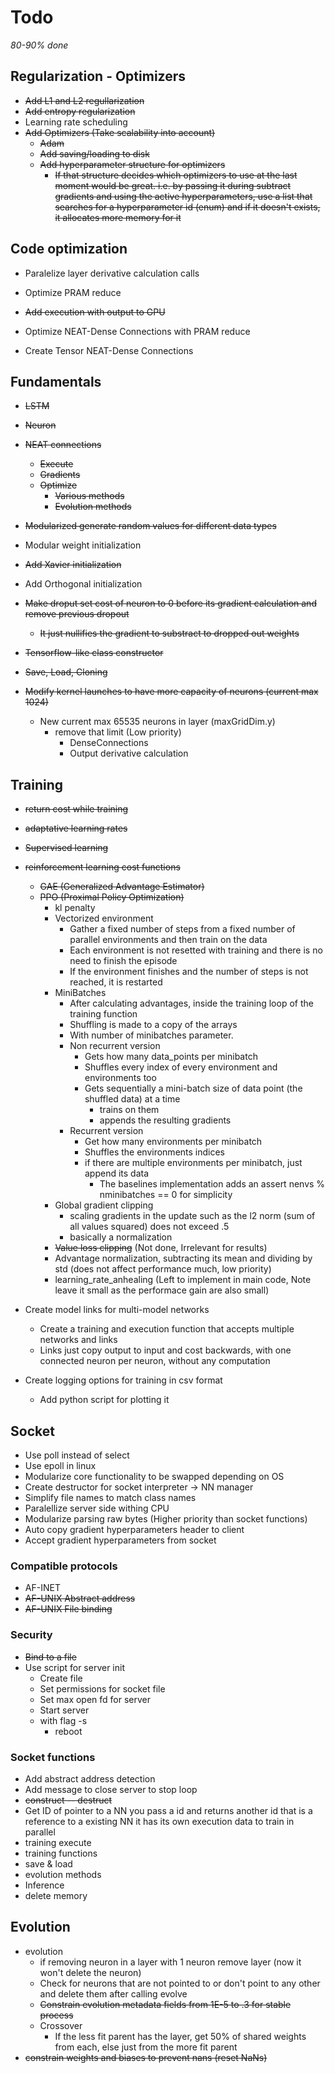 # Todo
*80-90% done*

## Regularization - Optimizers

- ~~Add L1 and L2 regullarization~~
- ~~Add entropy regularization~~
- Learning rate scheduling
- ~~Add Optimizers (Take scalability into account)~~
	- ~~Adam~~
    - ~~Add saving/loading to disk~~
    - ~~Add hyperparameter structure for optimizers~~
        - ~~If that structure decides which optimizers to use at the last moment would be great. i.e. by passing it during subtract gradients and using the active hyperparameters, use a list that searches for a hyperparameter id (enum) and if it doesn't exists, it allocates more memory for it~~

## Code optimization
- Paralelize layer derivative calculation calls

- Optimize PRAM reduce
- ~~Add execution with output to GPU~~
- Optimize NEAT-Dense Connections with PRAM reduce
- Create Tensor NEAT-Dense Connections

## Fundamentals

- ~~LSTM~~
- ~~Neuron~~
- ~~NEAT connections~~ 
	- ~~Execute~~
	- ~~Gradients~~
    - ~~Optimize~~
        * ~~Various methods~~
        * ~~Evolution methods~~

- ~~Modularized generate random values for different data types~~
- Modular weight initialization
- ~~Add Xavier initialization~~
- Add Orthogonal initialization
- ~~Make droput set cost of neuron to 0 before its gradient calculation and remove previous dropout~~
    - ~~It just nullifies the gradient to substract to dropped out weights~~

- ~~Tensorflow-like class constructor~~
- ~~Save, Load, Cloning~~
- ~~Modify kernel launches to have more capacity of neurons (current max 1024)~~ 
    - New current max 65535 neurons in layer (maxGridDim.y)
        - remove that limit (Low priority)
            - DenseConnections
            - Output derivative calculation

## Training
- ~~return cost while training~~
- ~~adaptative learning rates~~
- ~~Supervised learning~~
- ~~reinforcement learning cost functions~~
    - ~~GAE (Generalized Advantage Estimator)~~
    - ~~PPO (Proximal Policy Optimization)~~
        - kl penalty
        - Vectorized environment
            - Gather a fixed number of steps from a fixed number of parallel environments and then train on the data
            - Each environment is not resetted with training and there is no need to finish the episode
            - If the environment finishes and the number of steps is not reached, it is restarted
        - MiniBatches 
            - After calculating advantages, inside the training loop of the training function
            - Shuffling is made to a copy of the arrays
            - With number of minibatches parameter.
            - Non recurrent version
                - Gets how many data_points per minibatch
                - Shuffles every index of every environment and environments too
                - Gets sequentially a mini-batch size of data point (the shuffled data) at a time
                    - trains on them
                    - appends the resulting gradients
            - Recurrent version
                - Get how many environments per minibatch
                - Shuffles the environments indices
                - if there are multiple environments per minibatch, just append its data
                    - The baselines implementation adds an assert nenvs % nminibatches == 0 for simplicity
        - Global gradient clipping 
            - scaling gradients in the update such as the l2 norm (sum of all values squared) does not exceed .5
            - basically a normalization
        - ~~Value loss clipping~~ (Not done, Irrelevant for results)
        - Advantage normalization, subtracting its mean and dividing by std (does not affect performance much, low priority)
        - learning_rate_anhealing (Left to implement in main code, Note leave it small as the performace gain are also small)

- Create model links for multi-model networks
    - Create a training and execution function that accepts multiple networks and links
    - Links just copy output to input and cost backwards, with one connected neuron per neuron, without any computation

- Create logging options for training in csv format
    - Add python script for plotting it

## Socket

- Use poll instead of select
- Use epoll in linux
- Modularize core functionality to be swapped depending on OS
- Create destructor for socket interpreter -> NN manager
- Simplify file names to match class names
- Paralellize server side withing CPU
- Modularize parsing raw bytes (Higher priority than socket functions)
- Auto copy gradient hyperparameters header to client
- Accept gradient hyperparameters from socket

### Compatible protocols

* AF-INET
* ~~AF-UNIX Abstract address~~
* ~~AF-UNIX File binding~~

### Security
* ~~Bind to a file~~
* Use script for server init
    * Create file
    * Set permissions for socket file
    * Set max open fd for server
    * Start server
    * with flag -s
        - reboot

### Socket functions

- Add abstract address detection
- Add message to close server to stop loop
- ~~construct -- destruct~~
- Get ID of pointer to a NN
    you pass a id and returns another id that is a reference to a existing NN
    it has its own execution data to train in parallel
- training execute
- training functions
- save & load
- evolution methods
- Inference
- delete memory

## Evolution

- evolution
    * if removing neuron in a layer with 1 neuron remove layer (now it won't delete the neuron)
    * Check for neurons that are not pointed to or don't point to any other and delete them after calling evolve
    * ~~Constrain evolution metadata fields from 1E-5 to .3 for stable process~~
    * Crossover
        * If the less fit parent has the layer, get 50% of shared weights from each, else just from the more fit parent
- ~~constrain weights and biases to prevent nans (reset NaNs)~~


